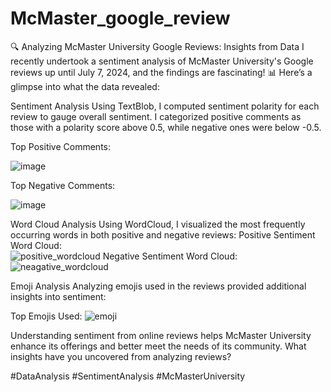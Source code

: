 # McMaster_google_review

🔍 Analyzing McMaster University Google Reviews: Insights from Data
I recently undertook a sentiment analysis of McMaster University's Google reviews up until July 7, 2024, and the findings are fascinating! 📊 Here’s a glimpse into what the data revealed:

Sentiment Analysis
Using TextBlob, I computed sentiment polarity for each review to gauge overall sentiment. I categorized positive comments as those with a polarity score above 0.5, while negative ones were below -0.5.

Top Positive Comments:

![image](https://github.com/roshan02kc/McMaster_google_review/assets/113552978/8ec54928-6c25-4f76-a88f-7a7b01238e93) 
 
Top Negative Comments:

![image](https://github.com/roshan02kc/McMaster_google_review/assets/113552978/0d2ac2f9-6631-4b42-b581-7645b675ce4c) 

Word Cloud Analysis
Using WordCloud, I visualized the most frequently occurring words in both positive and negative reviews:
Positive Sentiment Word Cloud: 		 
  ![positive_wordcloud](https://github.com/roshan02kc/McMaster_google_review/assets/113552978/b9ff4799-3a8d-4126-a60d-ef42435e9c69) 
  Negative Sentiment Word Cloud:
  ![neagative_wordcloud](https://github.com/roshan02kc/McMaster_google_review/assets/113552978/1f4364dc-4013-40db-ac0e-847b44c093d8)

Emoji Analysis
Analyzing emojis used in the reviews provided additional insights into sentiment:

Top Emojis Used:
 ![emoji](https://github.com/roshan02kc/McMaster_google_review/assets/113552978/ad6bd55d-2af2-4aa8-a34d-5a4d7ec44eac)

Understanding sentiment from online reviews helps McMaster University enhance its offerings and better meet the needs of its community. What insights have you uncovered from analyzing reviews?

#DataAnalysis #SentimentAnalysis #McMasterUniversity 
